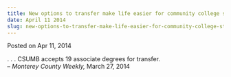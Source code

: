 ```yaml
---
title: New options to transfer make life easier for community college students
date: April 11 2014
slug: new-options-to-transfer-make-life-easier-for-community-college-students
---
```


 



<span class="date">Posted on Apr 11, 2014    </span>
<p>. . . CSUMB accepts 19 associate degrees for transfer.<br>
&#x2013; <em>Monterey County Weekly,</em> March 27, 2014</br></p>





```
